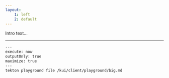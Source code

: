 ```yaml
---
layout:
    1: left
    2: default
---
```


Intro text...

---

```bash
---
execute: now
outputOnly: true
maximize: true
---
tekton playground file /kui/client/playground/big.md
```

